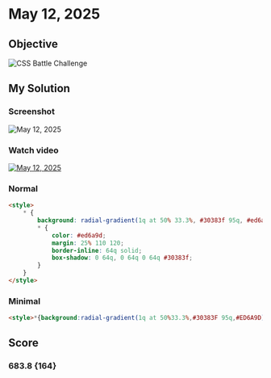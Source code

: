 # May 12, 2025

## Objective

![CSS Battle Challenge](https://firebasestorage.googleapis.com/v0/b/cssbattleapp.appspot.com/o/user%2Fe6YbeBahWNPT7VpE2rE2p85byxa2%2Ftargets%2Ftarget_bmmNFKq.png?alt=media)

## My Solution

### Screenshot

![May 12, 2025](https://i.imgur.com/hK6uf3P.jpeg)

### Watch video

[![May 12, 2025](https://upload.wikimedia.org/wikipedia/commons/b/b8/YouTube_Logo_2017.svg)](https://youtu.be/G61h3orqork)

### Normal

```html
<style>
	* {
		background: radial-gradient(1q at 50% 33.3%, #30383f 95q, #ed6a9d);
		* {
			color: #ed6a9d;
			margin: 25% 110 120;
			border-inline: 64q solid;
			box-shadow: 0 64q, 0 64q 0 64q #30383f;
		}
	}
</style>
```

### Minimal

```html
<style>*{background:radial-gradient(1q at 50%33.3%,#30383F 95q,#ED6A9D);*{color:ED6A9D;margin:25%110 120;border-inline:64q solid;box-shadow:0 64q,0 64q 0 64q#30383F
```

## Score

### 683.8 {164}
